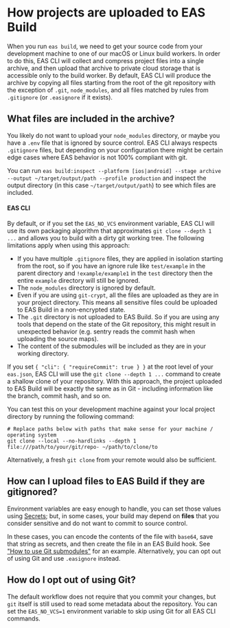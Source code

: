 # How projects are uploaded to EAS Build

When you run `eas build`, we need to get your source code from your development machine to one of our macOS or Linux build workers. In order to do this, EAS CLI will collect and compress project files into a single archive, and then upload that archive to private cloud storage that is accessible only to the build worker. By default, EAS CLI will produce the archive by copying all files starting from the root of the git repository with the exception of `.git`, `node_modules`, and all files matched by rules from `.gitignore` (or `.easignore` if it exists).

## What files are included in the archive?

You likely do not want to upload your `node_modules` directory, or maybe you have a `.env` file that is ignored by source control. EAS CLI always respects `.gitignore` files, but depending on your configuration there might be certain edge cases where EAS behavior is not 100% compliant with git.

You can run `eas build:inspect --platform [ios|android] --stage archive --output ~/target/output/path --profile production` and inspect the output directory (in this case `~/target/output/path`) to see which files are included.

#### EAS CLI 

By default, or if you set the `EAS_NO_VCS` environment variable, EAS CLI will use its own packaging algorithm that approximates `git clone --depth 1 ...` and allows you to build with a dirty git working tree. The following limitations apply when using this approach: 
  - If you have multiple `.gitignore` files, they are applied in isolation starting from the root, so if you have an ignore rule like `test/example` in the parent directory and `!example/example1` in the `test` directory then the entire `example` directory will still be ignored.
  - The `node_modules` directory is ignored by default.
  - Even if you are using `git-crypt`, all the files are uploaded as they are in your project directory. This means all sensitive files could be uploaded to EAS Build in a non-encrypted state.
  - The `.git` directory is not uploaded to EAS Build. So if you are using any tools that depend on the state of the Git repository, this might result in unexpected behavior (e.g. sentry reads the commit hash when uploading the source maps).
  - The content of the submodules will be included as they are in your working directory.

If you set `{ "cli": { "requireCommit": true } }` at the root level of your `eas.json`, EAS CLI will use the `git clone --depth 1 ...` command to create a shallow clone of your repository. With this approach, the project uploaded to EAS Build will be exactly the same as in Git - including information like the branch, commit hash, and so on.

You can test this on your development machine against your local project directory by running the following command:

```
# Replace paths below with paths that make sense for your machine / operating system
git clone --local --no-hardlinks --depth 1 file:///path/to/your/git/repo- ~/path/to/clone/to
```

Alternatively, a fresh `git clone` from your remote would also be sufficient.

## How can I upload files to EAS Build if they are gitignored?

Environment variables are easy enough to handle, you can set those values using [Secrets](https://docs.expo.dev/build-reference/variables/); but, in some cases, your build may depend on **files** that you consider sensitive and do not want to commit to source control.

In these cases, you can encode the contents of the file with `base64`, save that string as secrets, and then create the file in an EAS Build hook. See ["How to use Git submodules"](https://docs.expo.dev/build-reference/how-tos/#how-to-use-git-submodules) for an example. Alternatively, you can opt out of using Git and use `.easignore` instead.

## How do I opt out of using Git?

The default workflow does not require that you commit your changes, but `git` itself is still used to read some metadata about the repository. You can set the `EAS_NO_VCS=1` environment variable to skip using Git for all EAS CLI commands.
